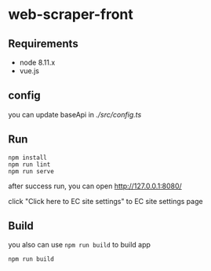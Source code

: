 # web-scraper-front

## Requirements

- node 8.11.x
- vue.js

## config

you can update baseApi in *./src/config.ts*

## Run

```
npm install
npm run lint
npm run serve
```

after success run, you can open http://127.0.0.1:8080/

click "Click here to EC site settings" to EC site settings page

## Build

you also can use `npm run build` to build app

```
npm run build
```

